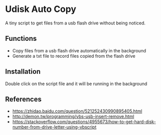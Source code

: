 # Udisk Auto Copy
A tiny script to get files from a usb flash drive without being noticed.
## Functions
- Copy files from a usb flash drive automatically in the background
- Generate a txt file to record files copied from the flash drive
## Installation
Double click on the script file and it will be running in the background
## References
- https://zhidao.baidu.com/question/521252430990895405.html
- http://demon.tw/programming/vbs-usb-insert-remove.html
- https://stackoverflow.com/questions/4955673/how-to-get-hard-disk-number-from-drive-letter-using-vbscript
